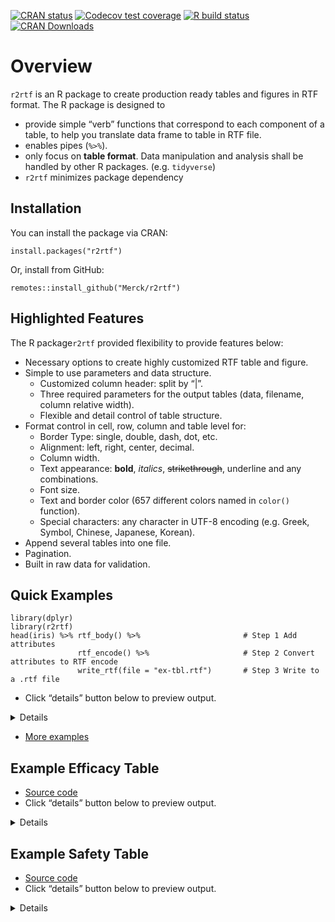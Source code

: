 <!-- badges: start -->

[![CRAN
status](https://www.r-pkg.org/badges/version/r2rtf)](https://CRAN.R-project.org/package=r2rtf)
[![Codecov test
coverage](https://codecov.io/gh/Merck/r2rtf/branch/master/graph/badge.svg)](https://codecov.io/gh/Merck/r2rtf?branch=master)
[![R build
status](https://github.com/Merck/r2rtf/workflows/R-CMD-check/badge.svg)](https://github.com/Merck/r2rtf/actions)
[![CRAN
Downloads](https://cranlogs.r-pkg.org/badges/r2rtf)](https://cran.r-project.org/package=r2rtf)
<!-- badges: end -->

Overview
========

`r2rtf` is an R package to create production ready tables and figures in
RTF format. The R package is designed to

-   provide simple “verb” functions that correspond to each component of
    a table, to help you translate data frame to table in RTF file.
-   enables pipes (`%>%`).
-   only focus on **table format**. Data manipulation and analysis shall
    be handled by other R packages. (e.g. `tidyverse`)
-   `r2rtf` minimizes package dependency

Installation
------------

You can install the package via CRAN:

    install.packages("r2rtf")

Or, install from GitHub:

    remotes::install_github("Merck/r2rtf")

Highlighted Features
--------------------

The R package`r2rtf` provided flexibility to provide features below:

-   Necessary options to create highly customized RTF table and figure.
-   Simple to use parameters and data structure.
    -   Customized column header: split by “|”.
    -   Three required parameters for the output tables (data, filename,
        column relative width).
    -   Flexible and detail control of table structure.
-   Format control in cell, row, column and table level for:
    -   Border Type: single, double, dash, dot, etc.
    -   Alignment: left, right, center, decimal.
    -   Column width.
    -   Text appearance: **bold**, *italics*, <s>strikethrough</s>,
        underline and any combinations.
    -   Font size.
    -   Text and border color (657 different colors named in `color()`
        function).
    -   Special characters: any character in UTF-8 encoding (e.g. Greek,
        Symbol, Chinese, Japanese, Korean).
-   Append several tables into one file.
-   Pagination.
-   Built in raw data for validation.

Quick Examples
--------------

    library(dplyr)
    library(r2rtf)
    head(iris) %>% rtf_body() %>%                       # Step 1 Add attributes 
                   rtf_encode() %>%                     # Step 2 Convert attributes to RTF encode 
                   write_rtf(file = "ex-tbl.rtf")       # Step 3 Write to a .rtf file 

-   Click “details” button below to preview output.

<details>
<img src="https://merck.github.io/r2rtf/articles/fig/ex-tbl.png">
</details>

-   [More examples](https://merck.github.io/r2rtf/articles/index.html)

Example Efficacy Table
----------------------

-   [Source
    code](https://merck.github.io/r2rtf/articles/example-efficacy.html)
-   Click “details” button below to preview output.

<details>
<img src="https://merck.github.io/r2rtf/articles/fig/efficacy_example.png">
</details>

Example Safety Table
--------------------

-   [Source
    code](https://merck.github.io/r2rtf/articles/example-ae-summary.html)
-   Click “details” button below to preview output.

<details>
<img src="https://merck.github.io/r2rtf/articles/fig/ae_example.png">
</details>
